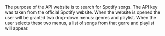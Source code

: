 The purpose of the API website is to search for Spotify
songs. 
The API key was taken from the official Spotify
website. 
When the website is opened the user will be
granted two drop-down menus: genres and playlist. 
When the user selects these two menus, a list of songs from that
genre and playlist will appear. 
